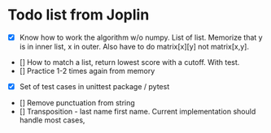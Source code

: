 # Todo list from Joplin

* [x] Know how to work the algorithm w/o numpy.  List of list.  Memorize that y is in inner list, x in outer.  Also have to do 
  matrix[x][y] not matrix[x,y].
* [] How to match a list, return lowest score with a cutoff.  With test.
* [] Practice 1-2 times again from memory
* [x] Set of test cases in unittest package / pytest
* [] Remove punctuation from string
* [] Transposition - last name first name.  Current implementation should handle most cases, 